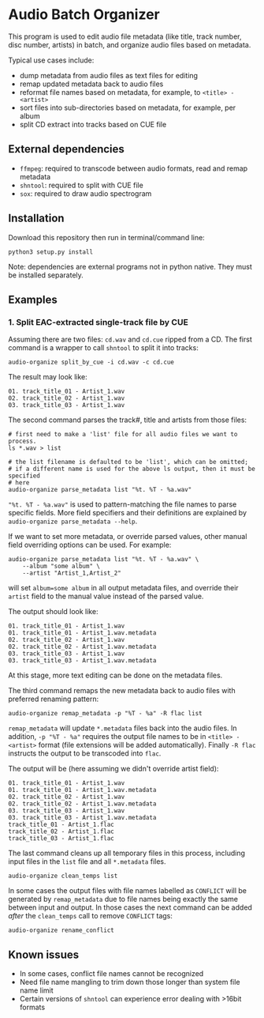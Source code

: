 Audio Batch Organizer
=====================

This program is used to edit audio file metadata (like title, track number,
disc number, artists) in batch, and organize audio files based on metadata.

Typical use cases include:

* dump metadata from audio files as text files for editing
* remap updated metadata back to audio files
* reformat file names based on metadata, for example, to `<title> - <artist>`
* sort files into sub-directories based on metadata, for example, per album
* split CD extract into tracks based on CUE file


External dependencies
---------------------

* `ffmpeg`: required to transcode between audio formats, read and remap metadata
* `shntool`: required to split with CUE file
* `sox`: required to draw audio spectrogram


Installation
------------

Download this repository then run in terminal/command line:

```
python3 setup.py install
```

Note: dependencies are external programs not in python native.
They must be installed separately.


Examples
--------

### 1. Split EAC-extracted single-track file by CUE

Assuming there are two files: `cd.wav` and `cd.cue` ripped from a CD.
The first command is a wrapper to call `shntool` to split it into tracks:

```
audio-organize split_by_cue -i cd.wav -c cd.cue
```

The result may look like:

```
01. track_title_01 - Artist_1.wav
02. track_title_02 - Artist_1.wav
03. track_title_03 - Artist_1.wav
```

The second command parses the track#, title and artists from those files:

```
# first need to make a 'list' file for all audio files we want to process.
ls *.wav > list

# the list filename is defaulted to be 'list', which can be omitted;
# if a different name is used for the above ls output, then it must be specified
# here
audio-organize parse_metadata list "%t. %T - %a.wav"
```

`"%t. %T - %a.wav"` is used to pattern-matching the file names to parse specific
fields.
More field specifiers and their definitions are explained by
`audio-organize parse_metadata --help`.

If we want to set more metadata, or override parsed values, other manual field
overriding options can be used.
For example:

```
audio-organize parse_metadata list "%t. %T - %a.wav" \
	--album "some album" \
	--artist "Artist_1,Artist_2"
```

will set `album=some album` in all output metadata files, and override their
`artist` field to the manual value instead of the parsed value.

The output should look like:

```
01. track_title_01 - Artist_1.wav
01. track_title_01 - Artist_1.wav.metadata
02. track_title_02 - Artist_1.wav
02. track_title_02 - Artist_1.wav.metadata
03. track_title_03 - Artist_1.wav
03. track_title_03 - Artist_1.wav.metadata
```

At this stage, more text editing can be done on the metadata files.


The third command remaps the new metadata back to audio files with preferred
renaming pattern:

```
audio-organize remap_metadata -p "%T - %a" -R flac list
```

`remap_metadata` will update `*.metadata` files back into the audio files.
In addition, `-p "%T - %a"` requires the output file names to be in
`<title> - <artist>` format (file extensions will be added automatically).
Finally `-R flac` instructs the output to be transcoded into `flac`.

The output will be (here assuming we didn't override artist field):

```
01. track_title_01 - Artist_1.wav
01. track_title_01 - Artist_1.wav.metadata
02. track_title_02 - Artist_1.wav
02. track_title_02 - Artist_1.wav.metadata
03. track_title_03 - Artist_1.wav
03. track_title_03 - Artist_1.wav.metadata
track_title_01 - Artist_1.flac
track_title_02 - Artist_1.flac
track_title_03 - Artist_1.flac
```

The last command cleans up all temporary files in this process, including
input files in the `list` file and all `*.metadata` files.

```
audio-organize clean_temps list
```

In some cases the output files with file names labelled as `CONFLICT` will be
generated by `remap_metadata` due to file names being exactly the same between
input and output.
In those cases the next command can be added *after* the `clean_temps` call to
remove `CONFLICT` tags:

```
audio-organize rename_conflict
```

Known issues
------------

* In some cases, conflict file names cannot be recognized
* Need file name mangling to trim down those longer than system file name limit
* Certain versions of `shntool` can experience error dealing with >16bit formats
